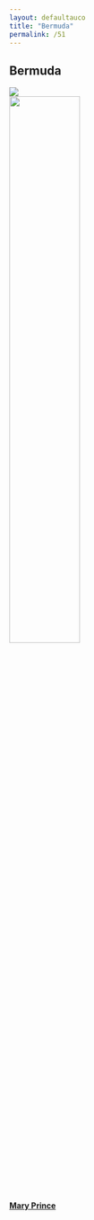 ```yaml
---
layout: defaultauco
title: "Bermuda"
permalink: /51
---
```

<div class="container-0">
    <div class="container-title">
        <span class="country"><h2>Bermuda</h2></span>
        <div class="photo-co">
          <img src="https://www.worldatlas.com/r/w960-q80/upload/21/69/95/bm-01.jpg" >
    </div>
</div>
<!-- partial:index.partial.html -->
<div class="container">
  <div class="timeline clearfix">
  <div class="vertical-line">
  <div id="post-3" class="vesti-col timeline-post">
   <div class="vesti-content-wrapper">
     <div class="photo">
       <img src="https://d2kdkfqxnvpuu9.cloudfront.net/images/big/51357.jpg?1334941095" width="50%" height="50%">
       <div class="vesti-date-wrapper">
         <div class="vesti-date">
         </div>
       </div>
     </div>
     <div class="vesti-desc">
       <a class="desc-a" href="#">
         <h4><a href="/mprince">Mary Prince</a></h4>
       </a>
     </div>
   </div>
 </div>


<!-- partial -->
